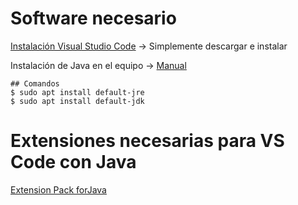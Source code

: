 # Software necesario

[Instalación Visual Studio Code](https://code.visualstudio.com/) -> Simplemente descargar e instalar  

Instalación de Java en el equipo -> [Manual](https://conpilar.kryptonsolid.com/como-instalar-java-openjdk-en-ubuntu-20-04/)  

    ## Comandos
    $ sudo apt install default-jre
    $ sudo apt install default-jdk


# Extensiones necesarias para VS Code con Java
[Extension Pack forJava](https://marketplace.visualstudio.com/items?itemName=vscjava.vscode-java-pack)
